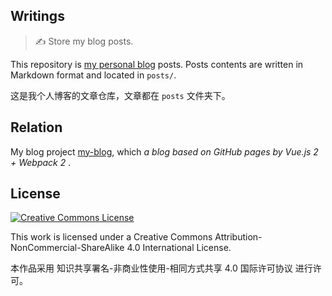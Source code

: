Writings
-----

> ✍️ Store my blog posts.

This repository is [my personal blog](http://heyuhuan.tk) posts. Posts contents are written in Markdown format and located in `posts/`.

这是我个人博客的文章仓库，文章都在 `posts` 文件夹下。

## Relation
My blog project [my-blog](https://github.com/mike-hor/vue-my-blog), which _a blog based on GitHub pages by Vue.js 2 + Webpack 2_ . 

## License

<a rel="license" href="http://creativecommons.org/licenses/by-nc-sa/4.0/"><img alt="Creative Commons License" style="border-width:0" src="https://i.creativecommons.org/l/by-nc-sa/4.0/88x31.png" /></a>

This work is licensed under a Creative Commons Attribution-NonCommercial-ShareAlike 4.0 International License.

本作品采用 知识共享署名-非商业性使用-相同方式共享 4.0 国际许可协议 进行许可。
